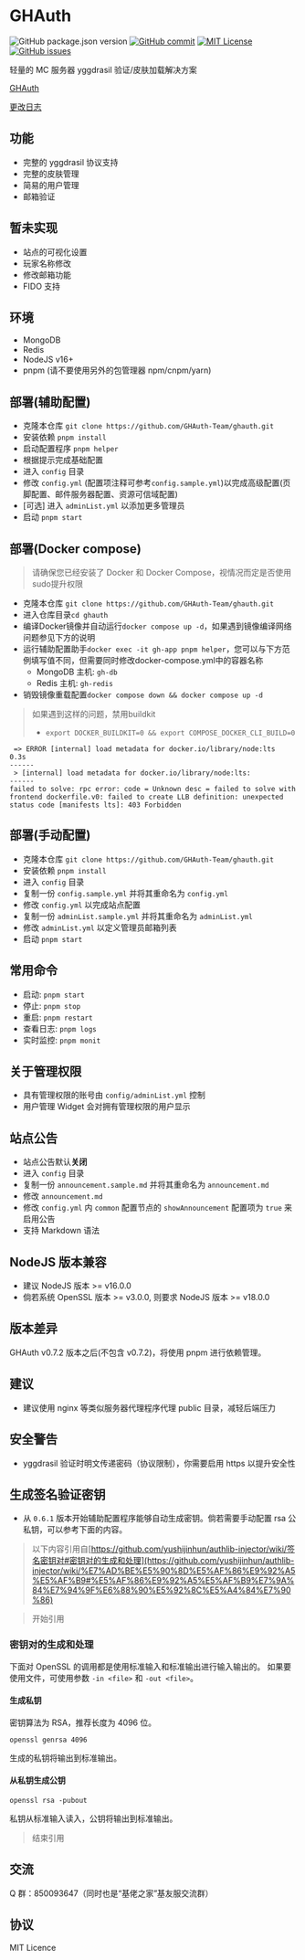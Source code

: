 # GHAuth

![GitHub package.json version](https://img.shields.io/github/package-json/v/daidr/ghauth?style=flat-square)
[![GitHub commit](https://img.shields.io/github/last-commit/daidr/ghauth?style=flat-square)](https://github.com/daidr/ghauth/commit/master)
[![MIT License](https://img.shields.io/badge/license-MIT-yellowgreen.svg?style=flat-square)](https://github.com/daidr/ghauth/blob/master/LICENSE)
[![GitHub issues](https://img.shields.io/github/issues/daidr/ghauth?style=flat-square)](https://github.com/daidr/ghauth/issues)

轻量的 MC 服务器 yggdrasil 验证/皮肤加载解决方案

[GHAuth](https://auth.daidr.me)

[更改日志](/CHANGELOG.md)

## 功能

- 完整的 yggdrasil 协议支持
- 完整的皮肤管理
- 简易的用户管理
- 邮箱验证

## 暂未实现

- 站点的可视化设置
- 玩家名称修改
- 修改邮箱功能
- FIDO 支持

## 环境

- MongoDB
- Redis
- NodeJS v16+
- pnpm (请不要使用另外的包管理器 npm/cnpm/yarn)

## 部署(辅助配置)

- 克隆本仓库 `git clone https://github.com/GHAuth-Team/ghauth.git`
- 安装依赖 `pnpm install`
- 启动配置程序 `pnpm helper`
- 根据提示完成基础配置
- 进入 `config` 目录
- 修改 `config.yml` (配置项注释可参考`config.sample.yml`)以完成高级配置(页脚配置、邮件服务器配置、资源可信域配置)
- [可选] 进入 `adminList.yml` 以添加更多管理员
- 启动 `pnpm start`

## 部署(Docker compose)

> 请确保您已经安装了 Docker 和 Docker Compose，视情况而定是否使用sudo提升权限

- 克隆本仓库 `git clone https://github.com/GHAuth-Team/ghauth.git`
- 进入仓库目录`cd ghauth`
- 编译Docker镜像并自动运行`docker compose up -d`，如果遇到镜像编译网络问题参见下方的说明
- 运行辅助配置助手`docker exec -it gh-app pnpm helper`，您可以与下方范例填写值不同，但需要同时修改docker-compose.yml中的容器名称
  - MongoDB 主机: `gh-db`
  - Redis 主机: `gh-redis`
- 销毁镜像重载配置`docker compose down && docker compose up -d`

> 如果遇到这样的问题，禁用buildkit
>
> - `export DOCKER_BUILDKIT=0 && export COMPOSE_DOCKER_CLI_BUILD=0`

```shell
 => ERROR [internal] load metadata for docker.io/library/node:lts          0.3s
------
 > [internal] load metadata for docker.io/library/node:lts:
------
failed to solve: rpc error: code = Unknown desc = failed to solve with frontend dockerfile.v0: failed to create LLB definition: unexpected status code [manifests lts]: 403 Forbidden
```

## 部署(手动配置)

- 克隆本仓库 `git clone https://github.com/GHAuth-Team/ghauth.git`
- 安装依赖 `pnpm install`
- 进入 `config` 目录
- 复制一份 `config.sample.yml` 并将其重命名为 `config.yml`
- 修改 `config.yml` 以完成站点配置
- 复制一份 `adminList.sample.yml` 并将其重命名为 `adminList.yml`
- 修改 `adminList.yml` 以定义管理员邮箱列表
- 启动 `pnpm start`

## 常用命令

- 启动: `pnpm start`
- 停止: `pnpm stop`
- 重启: `pnpm restart`
- 查看日志: `pnpm logs`
- 实时监控: `pnpm monit`

## 关于管理权限

- 具有管理权限的账号由 `config/adminList.yml` 控制
- 用户管理 Widget 会对拥有管理权限的用户显示

## 站点公告

- 站点公告默认**关闭**
- 进入 `config` 目录
- 复制一份 `announcement.sample.md` 并将其重命名为 `announcement.md`
- 修改 `announcement.md`
- 修改 `config.yml` 内 `common` 配置节点的 `showAnnouncement` 配置项为 `true` 来启用公告
- 支持 Markdown 语法

## NodeJS 版本兼容

- 建议 NodeJS 版本 >= v16.0.0
- 倘若系统 OpenSSL 版本 >= v3.0.0, 则要求 NodeJS 版本 >= v18.0.0

## 版本差异

GHAuth v0.7.2 版本之后(不包含 v0.7.2)，将使用 pnpm 进行依赖管理。

## 建议

- 建议使用 nginx 等类似服务器代理程序代理 public 目录，减轻后端压力

## 安全警告

- yggdrasil 验证时明文传递密码（协议限制），你需要启用 https 以提升安全性

## 生成签名验证密钥

- 从 `0.6.1` 版本开始辅助配置程序能够自动生成密钥。倘若需要手动配置 rsa 公私钥，可以参考下面的内容。

> 以下内容引用自[https://github.com/yushijinhun/authlib-injector/wiki/签名密钥对#密钥对的生成和处理](https://github.com/yushijinhun/authlib-injector/wiki/%E7%AD%BE%E5%90%8D%E5%AF%86%E9%92%A5%E5%AF%B9#%E5%AF%86%E9%92%A5%E5%AF%B9%E7%9A%84%E7%94%9F%E6%88%90%E5%92%8C%E5%A4%84%E7%90%86)

> 开始引用

### 密钥对的生成和处理

下面对 OpenSSL 的调用都是使用标准输入和标准输出进行输入输出的。
如果要使用文件，可使用参数 `-in <file>` 和 `-out <file>`。

#### 生成私钥

密钥算法为 RSA，推荐长度为 4096 位。

```
openssl genrsa 4096
```

生成的私钥将输出到标准输出。

#### 从私钥生成公钥

```
openssl rsa -pubout
```

私钥从标准输入读入，公钥将输出到标准输出。

> 结束引用

## 交流

Q 群：850093647（同时也是“基佬之家”基友服交流群）

## 协议

MIT Licence
